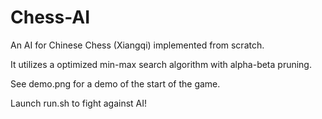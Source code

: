 # Chess-AI
An AI for Chinese Chess (Xiangqi) implemented from scratch. 

It utilizes a optimized min-max search algorithm with alpha-beta pruning.

See demo.png for a demo of the start of the game. 

Launch run.sh to fight against AI!